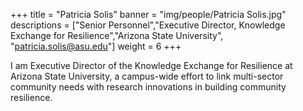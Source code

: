 +++
title = "Patricia Solis"
banner = "img/people/Patricia Solis.jpg"
descriptions = ["Senior Personnel","Executive Director, Knowledge Exchange for Resilience","Arizona State University", "patricia.solis@asu.edu"]
weight = 6
+++

I am Executive Director of the Knowledge Exchange for Resilience at Arizona State University, a campus-wide effort to link multi-sector community needs with research innovations in building community resilience.

